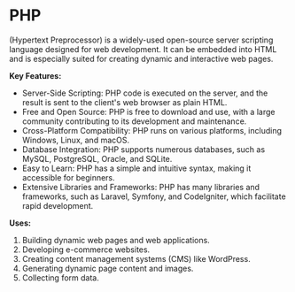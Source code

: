 # PHP 
(Hypertext Preprocessor) is a widely-used open-source server scripting language designed for web development. It can be embedded into HTML and is especially suited for creating dynamic and interactive web pages.

**Key Features:**
- Server-Side Scripting: PHP code is executed on the server, and the result is sent to the client's web browser as plain HTML.
- Free and Open Source: PHP is free to download and use, with a large community contributing to its development and maintenance.
- Cross-Platform Compatibility: PHP runs on various platforms, including Windows, Linux, and macOS.
- Database Integration: PHP supports numerous databases, such as MySQL, PostgreSQL, Oracle, and SQLite.
- Easy to Learn: PHP has a simple and intuitive syntax, making it accessible for beginners.
- Extensive Libraries and Frameworks: PHP has many libraries and frameworks, such as Laravel, Symfony, and CodeIgniter, which facilitate rapid     development.

**Uses:**
1. Building dynamic web pages and web applications.
2. Developing e-commerce websites.
3. Creating content management systems (CMS) like WordPress.
4. Generating dynamic page content and images.
5. Collecting form data.



